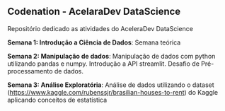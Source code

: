 ## Codenation - AcelaraDev DataScience



Repositório dedicado as atividades do AceleraDev DataScience

**Semana 1: Introdução a Ciência de Dados**: Semana teórica

**Semana 2: Manipulação de dados**: Manipulação de dados com python utilizando pandas e numpy. Introdução a API streamlit. Desafio de Pré-processamento de dados.

**Semana 3: Análise Exploratória**: Análise de dados utilizando o dataset (https://www.kaggle.com/rubenssjr/brasilian-houses-to-rent) do Kaggle aplicando conceitos de estatística
